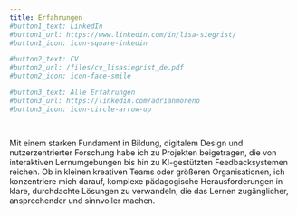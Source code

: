 ```yaml
---
title: Erfahrungen
#button1_text: LinkedIn
#button1_url: https://www.linkedin.com/in/lisa-siegrist/
#button1_icon: icon-square-inkedin

#button2_text: CV
#button2_url: /files/cv_lisasiegrist_de.pdf
#button2_icon: icon-face-smile

#button3_text: Alle Erfahrungen
#button3_url: https://linkedin.com/adrianmoreno
#button3_icon: icon-circle-arrow-up

---
```

Mit einem starken Fundament in Bildung, digitalem Design und nutzerzentrierter Forschung habe ich zu Projekten beigetragen, die von interaktiven Lernumgebungen bis hin zu KI-gestützten Feedbacksystemen reichen. Ob in kleinen kreativen Teams oder größeren Organisationen, ich konzentriere mich darauf, komplexe pädagogische Herausforderungen in klare, durchdachte Lösungen zu verwandeln, die das Lernen zugänglicher, ansprechender und sinnvoller machen.
